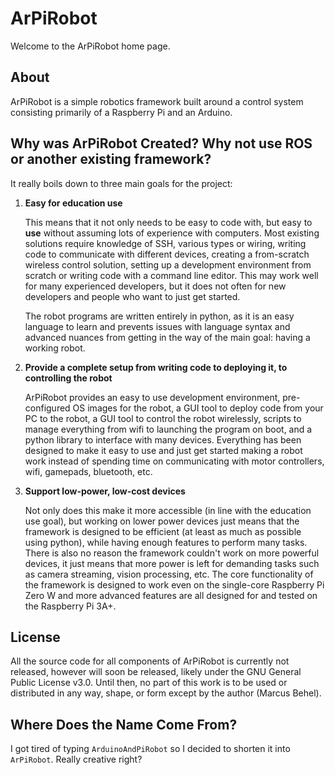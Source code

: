# ArPiRobot
Welcome to the ArPiRobot home page.

## About
ArPiRobot is a simple robotics framework built around a control system consisting primarily of a Raspberry Pi and an Arduino.

## Why was ArPiRobot Created? Why not use ROS or another existing framework?
It really boils down to three main goals for the project:

1. **Easy for education use**

    This means that it not only needs to be easy to code with, but easy to **use** without assuming lots of experience with computers. Most existing solutions require knowledge of SSH, various types or wiring, writing code to communicate with different devices, creating a from-scratch wireless control solution, setting up a development environment from scratch or writing code with a command line editor. This may work well for many experienced developers, but it does not often for new developers and people who want to just get started.

    The robot programs are written entirely in python, as it is an easy language to learn and prevents issues with language syntax and advanced nuances from getting in the way of the main goal: having a working robot.

2. **Provide a complete setup from writing code to deploying it, to controlling the robot**

    ArPiRobot provides an easy to use development environment, pre-configured OS images for the robot, a GUI tool to deploy code from your PC to the robot, a GUI tool to control the robot wirelessly, scripts to manage everything from wifi to launching the program on boot, and a python library to interface with many devices. Everything has been designed to make it easy to use and just get started making a robot work instead of spending time on communicating with motor controllers, wifi, gamepads, bluetooth,  etc.

3. **Support low-power, low-cost devices**

    Not only does this make it more accessible (in line with the education use goal), but working on lower power devices just means that the framework is designed to be efficient (at least as much as possible using python), while having enough features to perform many tasks. There is also no reason the framework couldn't work on more powerful devices, it just means that more power is left for demanding tasks such as camera streaming, vision processing, etc. The core functionality of the framework is designed to work even on the single-core Raspberry Pi Zero W and more advanced features are all designed for and tested on the Raspberry Pi 3A+.

## License
All the source code for all components of ArPiRobot is currently not released, however will soon be released, likely under the GNU General Public License v3.0. Until then, no part of this work is to be used or distributed in any way, shape, or form except by the author (Marcus Behel).

## Where Does the Name Come From?
I got tired of typing `ArduinoAndPiRobot` so I decided to shorten it into `ArPiRobot`. Really creative right?

